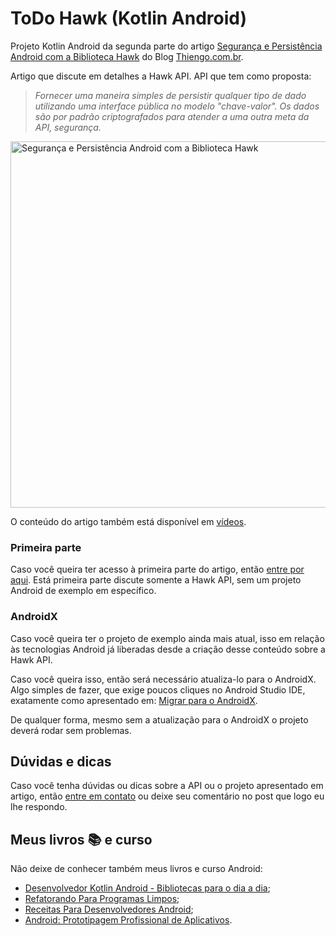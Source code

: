 # ToDo Hawk (Kotlin Android)

Projeto Kotlin Android da segunda parte do artigo [Segurança e Persistência Android com a Biblioteca Hawk](https://www.thiengo.com.br/seguranca-e-persistencia-android-com-a-biblioteca-hawk#title-07) do Blog [Thiengo.com.br](https://www.thiengo.com.br).

Artigo que discute em detalhes a Hawk API. API que tem como proposta:

> *Fornecer uma maneira simples de persistir qualquer tipo de dado utilizando uma interface pública no modelo "chave-valor". Os dados são por padrão criptografados para atender a uma outra meta da API, segurança.*

<img src="https://www.thiengo.com.br/img/post/normal/j4p67590ehso4fq970d4a3g317a2e2b685620a2dd61e930ff88e8b2c22.jpg" width="586" alt="Segurança e Persistência Android com a Biblioteca Hawk">

O conteúdo do artigo também está disponível em [vídeos](https://www.thiengo.com.br/seguranca-e-persistencia-android-com-a-biblioteca-hawk#title-24).

### Primeira parte

Caso você queira ter acesso à primeira parte do artigo, então [entre por aqui](https://www.thiengo.com.br/seguranca-e-persistencia-android-com-a-biblioteca-hawk#title-01). Está primeira parte discute somente a Hawk API, sem um projeto Android de exemplo em específico.

### AndroidX

Caso você queira ter o projeto de exemplo ainda mais atual, isso em relação às tecnologias Android já liberadas desde a criação desse conteúdo sobre a Hawk API.

Caso você queira isso, então será necessário atualiza-lo para o AndroidX. Algo simples de fazer, que exige poucos cliques no Android Studio IDE, exatamente como apresentado em: [Migrar para o AndroidX](https://developer.android.com/jetpack/androidx/migrate?hl=pt-br).

De qualquer forma, mesmo sem a atualização para o AndroidX o projeto deverá rodar sem problemas.

## Dúvidas e dicas

Caso você tenha dúvidas ou dicas sobre a API ou o projeto apresentado em artigo, então [entre em contato](https://www.thiengo.com.br/contato) ou deixe seu comentário no post que logo eu lhe respondo.

## Meus livros 📚 e curso

Não deixe de conhecer também meus livros e curso Android:

- [Desenvolvedor Kotlin Android - Bibliotecas para o dia a dia](https://www.thiengo.com.br/livro-desenvolvedor-kotlin-android);
- [Refatorando Para Programas Limpos](https://www.thiengo.com.br/livro-refatorando-para-programas-limpos);
- [Receitas Para Desenvolvedores Android](https://www.thiengo.com.br/livro-receitas-para-desenvolvedores-android);
- [Android: Prototipagem Profissional de Aplicativos](https://www.udemy.com/course/android-prototipagem-profissional-de-aplicativos/?locale=pt_BR&persist_locale=).
